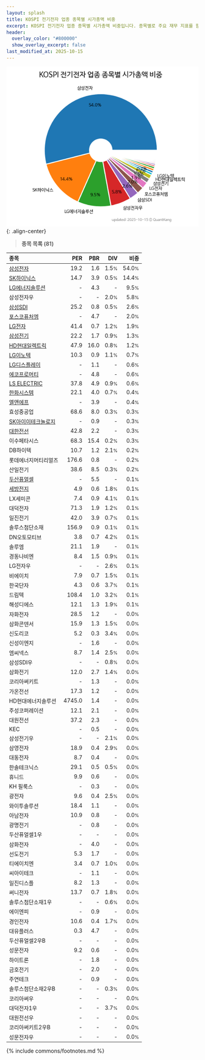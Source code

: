 ```yaml
---
layout: splash
title: KOSPI 전기전자 업종 종목별 시가총액 비중
excerpt: KOSPI 전기전자 업종 종목별 시가총액 비중입니다. 종목별로 주요 재무 지표를 함께 표시합니다.
header:
  overlay_color: "#800000"
  show_overlay_excerpt: false
last_modified_at: 2025-10-15
---
```



![KOSPI 전기전자 업종 종목별 시가총액 비중](/stats/sector/images/kospi_업종_전기전자_종목.png){: .align-center}


> **종목 목록 (81)**<a id="list"></a>

| **종목** | **PER** | **PBR** | **DIV** | **비중** |
| :------- | ------: | ------: | ------: | -------: |
| [삼성전자](/005930/) | 19.2 | 1.6 | 1.5<small>%</small> | 54.0<small>%</small> |
| [SK하이닉스](/000660/) | 14.7 | 3.9 | 0.5<small>%</small> | 14.4<small>%</small> |
| [LG에너지솔루션](/373220/) | - | 4.3 | - | 9.5<small>%</small> |
| 삼성전자우 | - | - | 2.0<small>%</small> | 5.8<small>%</small> |
| [삼성SDI](/006400/) | 25.2 | 0.8 | 0.5<small>%</small> | 2.6<small>%</small> |
| [포스코퓨처엠](/003670/) | - | 4.7 | - | 2.0<small>%</small> |
| [LG전자](/066570/) | 41.4 | 0.7 | 1.2<small>%</small> | 1.9<small>%</small> |
| [삼성전기](/009150/) | 22.2 | 1.7 | 0.9<small>%</small> | 1.3<small>%</small> |
| [HD현대일렉트릭](/267260/) | 47.9 | 16.0 | 0.8<small>%</small> | 1.2<small>%</small> |
| [LG이노텍](/011070/) | 10.3 | 0.9 | 1.1<small>%</small> | 0.7<small>%</small> |
| [LG디스플레이](/034220/) | - | 1.1 | - | 0.6<small>%</small> |
| [에코프로머티](/450080/) | - | 4.8 | - | 0.6<small>%</small> |
| [LS ELECTRIC](/010120/) | 37.8 | 4.9 | 0.9<small>%</small> | 0.6<small>%</small> |
| [한화시스템](/272210/) | 22.1 | 4.0 | 0.7<small>%</small> | 0.4<small>%</small> |
| [엘앤에프](/066970/) | - | 3.9 | - | 0.4<small>%</small> |
| 효성중공업 | 68.6 | 8.0 | 0.3<small>%</small> | 0.3<small>%</small> |
| [SK아이이테크놀로지](/361610/) | - | 0.9 | - | 0.3<small>%</small> |
| [대한전선](/001440/) | 42.8 | 2.2 | - | 0.3<small>%</small> |
| 이수페타시스 | 68.3 | 15.4 | 0.2<small>%</small> | 0.3<small>%</small> |
| DB하이텍 | 10.7 | 1.2 | 2.1<small>%</small> | 0.2<small>%</small> |
| 롯데에너지머티리얼즈 | 176.6 | 0.8 | - | 0.2<small>%</small> |
| 산일전기 | 38.6 | 8.5 | 0.3<small>%</small> | 0.2<small>%</small> |
| [두산퓨얼셀](/336260/) | - | 5.5 | - | 0.1<small>%</small> |
| [세방전지](/004490/) | 4.9 | 0.6 | 1.8<small>%</small> | 0.1<small>%</small> |
| LX세미콘 | 7.4 | 0.9 | 4.1<small>%</small> | 0.1<small>%</small> |
| 대덕전자 | 71.3 | 1.9 | 1.2<small>%</small> | 0.1<small>%</small> |
| 일진전기 | 42.0 | 3.9 | 0.7<small>%</small> | 0.1<small>%</small> |
| 솔루스첨단소재 | 156.9 | 0.9 | 0.1<small>%</small> | 0.1<small>%</small> |
| DN오토모티브 | 3.8 | 0.7 | 4.2<small>%</small> | 0.1<small>%</small> |
| 솔루엠 | 21.1 | 1.9 | - | 0.1<small>%</small> |
| 경동나비엔 | 8.4 | 1.5 | 0.9<small>%</small> | 0.1<small>%</small> |
| LG전자우 | - | - | 2.6<small>%</small> | 0.1<small>%</small> |
| 비에이치 | 7.9 | 0.7 | 1.5<small>%</small> | 0.1<small>%</small> |
| 한국단자 | 4.3 | 0.6 | 3.7<small>%</small> | 0.1<small>%</small> |
| 드림텍 | 108.4 | 1.0 | 3.2<small>%</small> | 0.1<small>%</small> |
| 해성디에스 | 12.1 | 1.3 | 1.9<small>%</small> | 0.1<small>%</small> |
| 자화전자 | 28.5 | 1.2 | - | 0.0<small>%</small> |
| 삼화콘덴서 | 15.9 | 1.3 | 1.5<small>%</small> | 0.0<small>%</small> |
| 신도리코 | 5.2 | 0.3 | 3.4<small>%</small> | 0.0<small>%</small> |
| 신성이엔지 | - | 1.6 | - | 0.0<small>%</small> |
| 엠씨넥스 | 8.7 | 1.4 | 2.5<small>%</small> | 0.0<small>%</small> |
| 삼성SDI우 | - | - | 0.8<small>%</small> | 0.0<small>%</small> |
| 삼화전기 | 12.0 | 2.7 | 1.4<small>%</small> | 0.0<small>%</small> |
| 코리아써키트 | - | 1.3 | - | 0.0<small>%</small> |
| 가온전선 | 17.3 | 1.2 | - | 0.0<small>%</small> |
| HD현대에너지솔루션 | 4745.0 | 1.4 | - | 0.0<small>%</small> |
| 주성코퍼레이션 | 12.1 | 2.1 | - | 0.0<small>%</small> |
| 대원전선 | 37.2 | 2.3 | - | 0.0<small>%</small> |
| KEC | - | 0.5 | - | 0.0<small>%</small> |
| 삼성전기우 | - | - | 2.1<small>%</small> | 0.0<small>%</small> |
| 삼영전자 | 18.9 | 0.4 | 2.9<small>%</small> | 0.0<small>%</small> |
| 대동전자 | 8.7 | 0.4 | - | 0.0<small>%</small> |
| 한솔테크닉스 | 29.1 | 0.5 | 0.5<small>%</small> | 0.0<small>%</small> |
| 휴니드 | 9.9 | 0.6 | - | 0.0<small>%</small> |
| KH 필룩스 | - | 0.3 | - | 0.0<small>%</small> |
| 광전자 | 9.6 | 0.4 | 2.5<small>%</small> | 0.0<small>%</small> |
| 와이투솔루션 | 18.4 | 1.1 | - | 0.0<small>%</small> |
| 아남전자 | 10.9 | 0.8 | - | 0.0<small>%</small> |
| 광명전기 | - | 0.8 | - | 0.0<small>%</small> |
| 두산퓨얼셀1우 | - | - | - | 0.0<small>%</small> |
| 삼화전자 | - | 4.0 | - | 0.0<small>%</small> |
| 선도전기 | 5.3 | 1.7 | - | 0.0<small>%</small> |
| 티에이치엔 | 3.4 | 0.7 | 1.0<small>%</small> | 0.0<small>%</small> |
| 씨아이테크 | - | 1.1 | - | 0.0<small>%</small> |
| 일진디스플 | 8.2 | 1.3 | - | 0.0<small>%</small> |
| 써니전자 | 13.7 | 0.7 | 1.8<small>%</small> | 0.0<small>%</small> |
| 솔루스첨단소재1우 | - | - | 0.6<small>%</small> | 0.0<small>%</small> |
| 에이엔피 | - | 0.9 | - | 0.0<small>%</small> |
| 경인전자 | 10.6 | 0.4 | 1.7<small>%</small> | 0.0<small>%</small> |
| 대유플러스 | 0.3 | 4.7 | - | 0.0<small>%</small> |
| 두산퓨얼셀2우B | - | - | - | 0.0<small>%</small> |
| 성문전자 | 9.2 | 0.6 | - | 0.0<small>%</small> |
| 하이트론 | - | 1.8 | - | 0.0<small>%</small> |
| 금호전기 | - | 2.0 | - | 0.0<small>%</small> |
| 주연테크 | - | 0.9 | - | 0.0<small>%</small> |
| 솔루스첨단소재2우B | - | - | 0.3<small>%</small> | 0.0<small>%</small> |
| 코리아써우 | - | - | - | 0.0<small>%</small> |
| 대덕전자1우 | - | - | 3.7<small>%</small> | 0.0<small>%</small> |
| 대원전선우 | - | - | - | 0.0<small>%</small> |
| 코리아써키트2우B | - | - | - | 0.0<small>%</small> |
| 성문전자우 | - | - | - | 0.0<small>%</small> |

{% include commons/footnotes.md %}